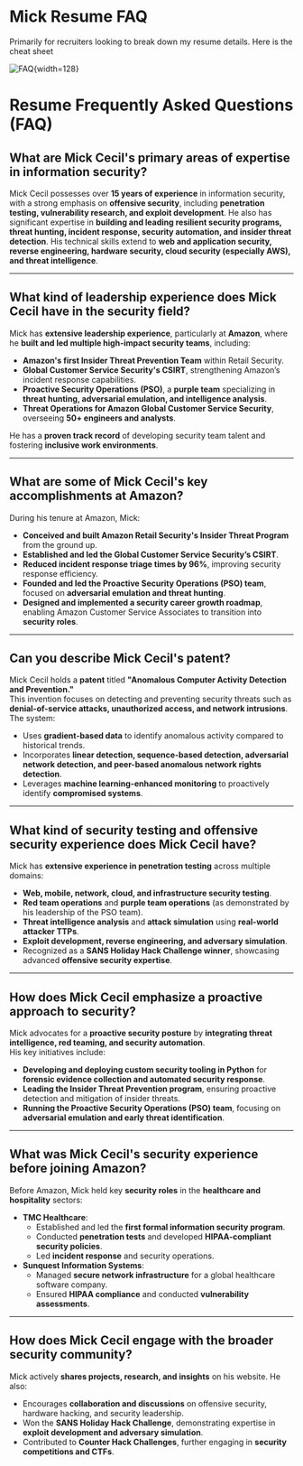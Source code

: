 # Mick Resume FAQ

Primarily for recruiters looking to break down my resume details. Here is the cheat sheet 

![FAQ](https://upload.wikimedia.org/wikipedia/commons/6/68/User-helpdesk-faq.svg){width=128}

# Resume Frequently Asked Questions (FAQ)

## What are Mick Cecil's primary areas of expertise in information security?
Mick Cecil possesses over **15 years of experience** in information security, with a strong emphasis on **offensive security**, including **penetration testing, vulnerability research, and exploit development**. He also has significant expertise in **building and leading resilient security programs, threat hunting, incident response, security automation, and insider threat detection**. His technical skills extend to **web and application security, reverse engineering, hardware security, cloud security (especially AWS), and threat intelligence**.

---

## What kind of leadership experience does Mick Cecil have in the security field?
Mick has **extensive leadership experience**, particularly at **Amazon**, where he **built and led multiple high-impact security teams**, including:
- **Amazon's first Insider Threat Prevention Team** within Retail Security.
- **Global Customer Service Security's CSIRT**, strengthening Amazon’s incident response capabilities.
- **Proactive Security Operations (PSO)**, a **purple team** specializing in **threat hunting, adversarial emulation, and intelligence analysis**.
- **Threat Operations for Amazon Global Customer Service Security**, overseeing **50+ engineers and analysts**.

He has a **proven track record** of developing security team talent and fostering **inclusive work environments**.

---

## What are some of Mick Cecil's key accomplishments at Amazon?
During his tenure at Amazon, Mick:
- **Conceived and built Amazon Retail Security's Insider Threat Program** from the ground up.
- **Established and led the Global Customer Service Security’s CSIRT**.
- **Reduced incident response triage times by 96%**, improving security response efficiency.
- **Founded and led the Proactive Security Operations (PSO) team**, focused on **adversarial emulation and threat hunting**.
- **Designed and implemented a security career growth roadmap**, enabling Amazon Customer Service Associates to transition into **security roles**.

---

## Can you describe Mick Cecil's patent?
Mick Cecil holds a **patent** titled **"Anomalous Computer Activity Detection and Prevention."**  
This invention focuses on detecting and preventing security threats such as **denial-of-service attacks, unauthorized access, and network intrusions**.  
The system:
- Uses **gradient-based data** to identify anomalous activity compared to historical trends.
- Incorporates **linear detection, sequence-based detection, adversarial network detection, and peer-based anomalous network rights detection**.
- Leverages **machine learning-enhanced monitoring** to proactively identify **compromised systems**.

---

## What kind of security testing and offensive security experience does Mick Cecil have?
Mick has **extensive experience in penetration testing** across multiple domains:
- **Web, mobile, network, cloud, and infrastructure security testing**.
- **Red team operations** and **purple team operations** (as demonstrated by his leadership of the PSO team).
- **Threat intelligence analysis** and **attack simulation** using **real-world attacker TTPs**.
- **Exploit development, reverse engineering, and adversary simulation**.
- Recognized as a **SANS Holiday Hack Challenge winner**, showcasing advanced **offensive security expertise**.

---

## How does Mick Cecil emphasize a proactive approach to security?
Mick advocates for a **proactive security posture** by **integrating threat intelligence, red teaming, and security automation**.  
His key initiatives include:
- **Developing and deploying custom security tooling in Python** for **forensic evidence collection and automated security response**.
- **Leading the Insider Threat Prevention program**, ensuring proactive detection and mitigation of insider threats.
- **Running the Proactive Security Operations (PSO) team**, focusing on **adversarial emulation and early threat identification**.

---

## What was Mick Cecil's security experience before joining Amazon?
Before Amazon, Mick held key **security roles** in the **healthcare and hospitality** sectors:
- **TMC Healthcare**:  
  - Established and led the **first formal information security program**.  
  - Conducted **penetration tests** and developed **HIPAA-compliant security policies**.  
  - Led **incident response** and security operations.
- **Sunquest Information Systems**:  
  - Managed **secure network infrastructure** for a global healthcare software company.  
  - Ensured **HIPAA compliance** and conducted **vulnerability assessments**.

---

## How does Mick Cecil engage with the broader security community?
Mick actively **shares projects, research, and insights** on his website. He also:
- Encourages **collaboration and discussions** on offensive security, hardware hacking, and security leadership.
- Won the **SANS Holiday Hack Challenge**, demonstrating expertise in **exploit development and adversary simulation**.
- Contributed to **Counter Hack Challenges**, further engaging in **security competitions and CTFs**.
